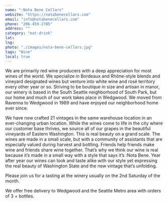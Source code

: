 ```yaml
---
name: ":Nota Bene Cellars"
website: "https://notabenecellars.com"
email: "info@notabenecellars.com"
phone: "206-459-2785"
address: ""
category: "eat-drink"
lat: 
lng: 
photo: "./images/nota-bene-cellars.jpg"
tags: "Wine"
local: true
---
```


We are primarily red wine producers with a deep appreciation for most wines of the world. We specialize in Bordeaux and Rhône-style blends and vineyard designated wines but venture into white wine and rosé territory every other year or so. Striving to be boutique in size and artisan in manor, our winery is based in the South Seattle neighborhood of South Park, but our home and much of our work takes place in Wedgwood. We moved from Ravenna to Wedgwood in 1989 and have enjoyed our neighborhood home ever since.

We have now crafted 21 vintages in the same warehouse location in an ever-changing urban location. While the wines come to life in the city where our customer base thrives, we source all of our grapes in the beautiful vineyards of Eastern Washington. This is real beauty on a grand scale. The wines are made in a small scale, but with a community of assistants that are especially valued during harvest and bottling. Friends help friends make wine and friends share wine together. That’s why we think our wine is real because it’s made in a small way with a style that says it’s :Nota Bene. Year after year our wines can look and taste alike with our style yet expressing the real beauty of Washington State and the new vintage that’s unfolding. 

Please join us for a tasting at the winery usually on the 2nd Saturday of the month.

We offer free delivery to Wedgwood and the Seattle Metro area with orders of 3 + bottles.